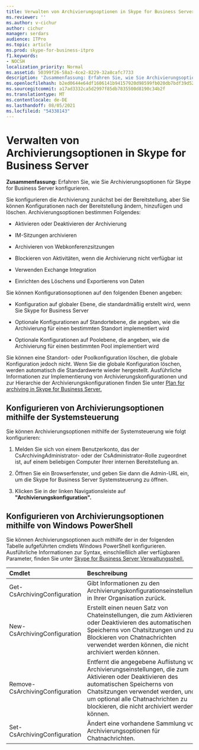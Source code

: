 ```yaml
---
title: Verwalten von Archivierungsoptionen in Skype for Business Server
ms.reviewer: ''
ms.author: v-cichur
author: cichur
manager: serdars
audience: ITPro
ms.topic: article
ms.prod: skype-for-business-itpro
f1.keywords:
- NOCSH
localization_priority: Normal
ms.assetid: 50399f26-58a3-4ce2-8229-32a8cafc7733
description: 'Zusammenfassung: Erfahren Sie, wie Sie Archivierungsoptionen für Skype for Business Server konfigurieren.'
ms.openlocfilehash: b2ed0644e64df1606141b94157920d98599fb020db7bdf39d522699fb88555ef
ms.sourcegitcommit: a17ad3332ca5d2997f85db7835500d8190c34b2f
ms.translationtype: MT
ms.contentlocale: de-DE
ms.lasthandoff: 08/05/2021
ms.locfileid: "54338143"
---
```

# <a name="manage-archiving-options-in-skype-for-business-server"></a>Verwalten von Archivierungsoptionen in Skype for Business Server

**Zusammenfassung:** Erfahren Sie, wie Sie Archivierungsoptionen für Skype for Business Server konfigurieren.
  
Sie konfigurieren die Archivierung zunächst bei der Bereitstellung, aber Sie können Konfigurationen nach der Bereitstellung ändern, hinzufügen und löschen. Archivierungsoptionen bestimmen Folgendes: 
  
- Aktivieren oder Deaktivieren der Archivierung
    
- IM-Sitzungen archivieren
    
- Archivieren von Webkonferenzsitzungen
    
- Blockieren von Aktivitäten, wenn die Archivierung nicht verfügbar ist
    
- Verwenden Exchange Integration
    
- Einrichten des Löschens und Exportierens von Daten
    
Sie können Konfigurationsoptionen auf den folgenden Ebenen angeben:
  
- Konfiguration auf globaler Ebene, die standardmäßig erstellt wird, wenn Sie Skype for Business Server
    
- Optionale Konfigurationen auf Standortebene, die angeben, wie die Archivierung für einen bestimmten Standort implementiert wird
    
- Optionale Konfigurationen auf Poolebene, die angeben, wie die Archivierung für einen bestimmten Pool implementiert wird
    
Sie können eine Standort- oder Poolkonfiguration löschen, die globale Konfiguration jedoch nicht. Wenn Sie die globale Konfiguration löschen, werden automatisch die Standardwerte wieder hergestellt. Ausführliche Informationen zur Implementierung von Archivierungskonfigurationen und zur Hierarchie der Archivierungskonfigurationen finden Sie unter [Plan for archiving in Skype for Business Server.](../../plan-your-deployment/archiving/archiving.md)
  
## <a name="configure-archiving-options-by-using-the-control-panel"></a>Konfigurieren von Archivierungsoptionen mithilfe der Systemsteuerung

Sie können Archivierungsoptionen mithilfe der Systemsteuerung wie folgt konfigurieren:
  
1. Melden Sie sich von einem Benutzerkonto, das der CsArchivingAdministrator- oder der CsAdministrator-Rolle zugeordnet ist, auf einem beliebigen Computer Ihrer internen Bereitstellung an. 
    
2. Öffnen Sie ein Browserfenster, und geben Sie dann die Admin-URL ein, um die Skype for Business Server Systemsteuerung zu öffnen. 
    
3. Klicken Sie in der linken Navigationsleiste auf **"Archivierungskonfiguration".**
    
## <a name="configure-archiving-options-by-using-windows-powershell"></a>Konfigurieren von Archivierungsoptionen mithilfe von Windows PowerShell

Sie können Archivierungsoptionen auch mithilfe der in der folgenden Tabelle aufgeführten cmdlets Windows PowerShell konfigurieren. Ausführliche Informationen zur Syntax, einschließlich aller verfügbaren Parameter, finden Sie unter [Skype for Business Server Verwaltungsshell.](../management-shell.md)
  

|**Cmdlet**|**Beschreibung**|
|:-----|:-----|
|Get-CsArchivingConfiguration  <br/> |Gibt Informationen zu den Archivierungskonfigurationseinstellungen in Ihrer Organisation zurück.  <br/> |
|New-CsArchivingConfiguration  <br/> |Erstellt einen neuen Satz von Chateinstellungen, die zum Aktivieren oder Deaktivieren des automatischen Speicherns von Chatsitzungen und zum Blockieren von Chatnachrichten verwendet werden können, die nicht archiviert werden können.  <br/> |
|Remove-CsArchivingConfiguration  <br/> |Entfernt die angegebene Auflistung von Archivierungseinstellungen, die zum Aktivieren oder Deaktivieren des automatischen Speicherns von Chatsitzungen verwendet werden, und um optional alle Chatnachrichten zu blockieren, die nicht archiviert werden können.  <br/> |
|Set-CsArchivingConfiguration  <br/> |Ändert eine vorhandene Sammlung von Archivierungsoptionen für Chatnachrichten.  <br/> |
